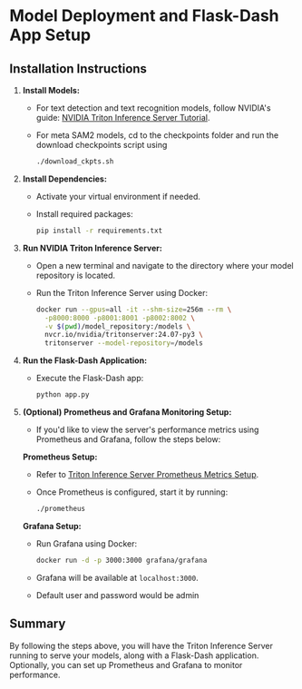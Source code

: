 # Model Deployment and Flask-Dash App Setup

## Installation Instructions

1. **Install Models:**
   - For text detection and text recognition models, follow NVIDIA's guide: [NVIDIA Triton Inference Server Tutorial](https://github.com/triton-inference-server/tutorials/blob/main/Conceptual_Guide/Part_1-model_deployment/README.md).
   - For meta SAM2 models, cd to the checkpoints folder and run the download checkpoints script using

     ```bash
     ./download_ckpts.sh
     ```   

2. **Install Dependencies:**
   - Activate your virtual environment if needed.
   - Install required packages:

     ```bash
     pip install -r requirements.txt
     ```

3. **Run NVIDIA Triton Inference Server:**
   - Open a new terminal and navigate to the directory where your model repository is located.
   - Run the Triton Inference Server using Docker:

     ```bash
     docker run --gpus=all -it --shm-size=256m --rm \
       -p8000:8000 -p8001:8001 -p8002:8002 \
       -v $(pwd)/model_repository:/models \
       nvcr.io/nvidia/tritonserver:24.07-py3 \
       tritonserver --model-repository=/models
     ```

4. **Run the Flask-Dash Application:**
   - Execute the Flask-Dash app:

     ```bash
     python app.py
     ```
5. **(Optional) Prometheus and Grafana Monitoring Setup:**
   - If you'd like to view the server's performance metrics using Prometheus and Grafana, follow the steps below:

   **Prometheus Setup:**
   - Refer to [Triton Inference Server Prometheus Metrics Setup](https://github.com/triton-inference-server/hugectr_backend/blob/main/docs/metrics.md).
   - Once Prometheus is configured, start it by running:

     ```bash
     ./prometheus
     ```

   **Grafana Setup:**
   - Run Grafana using Docker:

     ```bash
     docker run -d -p 3000:3000 grafana/grafana
     ```

   - Grafana will be available at `localhost:3000`.

   - Default user and password would be admin

## Summary
By following the steps above, you will have the Triton Inference Server running to serve your models, along with a Flask-Dash application. Optionally, you can set up Prometheus and Grafana to monitor performance.